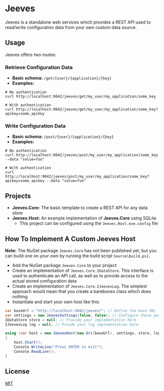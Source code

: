 # Jeeves

Jeeves is a standalone web services which provides a REST API used to read/write configuration data from your own custom data source.

## Usage

Jeeves offers two routes:

### Retrieve Configuration Data

- **Basic schema:** `/get/{user}/{application}/{key}`
- **Examples:**

```
# No authentication
curl http://localhost:9042/jeeves/get/my_user/my_application/some_key

# With authentication
curl http://localhost:9042/jeeves/get/my_user/my_application/some_key?apikey=some_apikey
```

### Write Configuration Data

- **Basic schema:** `/post/{user}/{application}/{key}`
- **Examples:**

```
# No authentication
curl http://localhost:9042/jeeves/post/my_user/my_application/some_key --data "value=foo"

# With authentication
curl http://localhost:9042/jeeves/post/my_user/my_application/some_key?apikey=some_apikey --data "value=foo"
```

## Projects

- **Jeeves.Core:** The basic template to create a REST API for any data store
- **Jeeves.Host:** An example implementation of **Jeeves.Core** using SQLite
  - This project can be configured using the `Jeeves.Host.exe.config` file

## How To Implement A Custom Jeeves Host

**Note:** The NuGet package `Jeeves.Core` has not been published yet, but you can build one on your own by running the build script `Source\build.ps1`.

- Add the NuGet package `Jeeves.Core` to your project
- Create an implementation of `Jeeves.Core.IDataStore`. This interface is used to authenticate an API call, as well as to provide access to the actual stored configuration data
- Create an implementation of `Jeeves.Core.IJeevesLog`. The simplest approach would mean that you create a barebones class which does nothing
- Instantiate and start your own host like this:

```csharp
var baseUrl = "http://localhost:9042/jeeves/"; // Define the base URL
var settings = new JeevesSettings(false, false); // Configure these parameters however you like
IDataStore store = null; // Provide your implementation here
IJeevesLog log = null; // Provde your log implementation here

using (var host = new JeevesHost(new Uri(baseUrl), settings, store, log))
{
    host.Start();
    Console.WriteLine("Press ENTER to exit");
    Console.ReadLine();
}
```

## License

[MIT](http://opensource.org/licenses/MIT)
